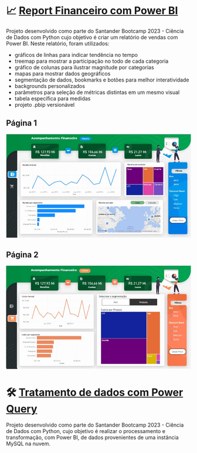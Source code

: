 # 📈 [Report Financeiro com Power BI](Report)

Projeto desenvolvido como parte do Santander Bootcamp 2023 - Ciência de Dados com Python cujo objetivo é criar um relatório de vendas com Power BI. Neste relatório, foram utilizados:
* gráficos de linhas para indicar tendência no tempo
* treemap para mostrar a participação no todo de cada categoria
* gráfico de colunas para ilustrar magnitude por categorias
* mapas para mostrar dados geográficos
* segmentação de dados, bookmarks e botões para melhor interatividade
* backgrounds personalizados
* parâmetros para seleção de métricas distintas em um mesmo visual
* tabela específica para medidas 
* projeto .pbip versionável

## Página 1


<img src="Report\Print_page1.jpg">

## Página 2

<img src="Report\Print_page2.jpg">



# 🛠️ [Tratamento de dados com Power Query](Tratamento-de-dados)

Projeto desenvolvido como parte do Santander Bootcamp 2023 - Ciência de Dados com Python, cujo objetivo é realizar o processamento e transformação, com Power BI, de dados provenientes de uma instância MySQL na nuvem.







